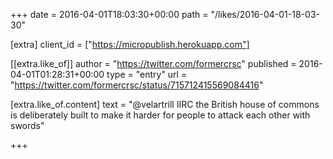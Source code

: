 +++
date = 2016-04-01T18:03:30+00:00
path = "/likes/2016-04-01-18-03-30"

[extra]
client_id = ["https://micropublish.herokuapp.com"]

[[extra.like_of]]
author = "https://twitter.com/formercrsc"
published = 2016-04-01T01:28:31+00:00
type = "entry"
url = "https://twitter.com/formercrsc/status/715712415569084416"

[extra.like_of.content]
text = "@velartrill IIRC the British house of commons is deliberately built to make it harder for people to attack each other with swords"

+++

